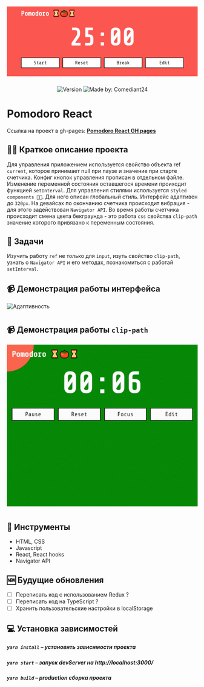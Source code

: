 <h1 align="center">
    <img alt="Pomodoro" src="./public/readme-header.jpg">
</h1>
<p align="center">
    <img alt="Version" src="https://img.shields.io/github/package-json/v/Comediant24/pomodoro-react" />
    <img alt="Made by: Comediant24" src="https://img.shields.io/badge/made%20by-Comediant24-blue" />
</p>

# Pomodoro React

Ссылка на проект в gh-pages: **[Pomodoro React GH pages](https://comediant24.github.io/pomodoro-react/)**

## ✍🏻 Краткое описание проекта

Для управления приложением используется свойство объекта ref `current`, которое принимает null при паузе и значение при старте счетчика. Конфиг кнопок управления прописан в отдельном файле. Изменение переменной состояния оставшегося времени проиходит функцией `setInterval`. Для управления стилями используется `styled components 💅🏻`. Для него описан глобальный стиль. Интерфейс адаптивен до `320px`. На девайсах по окончанию счетчика происходит вибрация - для этого задействован `Navigator API`. Во время работы счетчика происходит смена цвета бекграунда - это работа `css` свойства `clip-path` значение которого привязано к переменным состояния.

## 📖 Задачи

Изучить работу `ref` не только для `input`, изуть свойство `clip-path`, узнать о `Navigator API` и его методах, познакомиться с работай `setInterval`.

## 📹 Демонстрация работы интерфейса

![Адаптивность](./public/1_1.gif)

#

## 📹 Демонстрация работы `clip-path`

![Адаптивность](./public/2_1.gif)

#

## 🧰 Инструменты

- HTML, CSS
- Javascript
- React, React hooks
- Navigator API

## 🆕 Будущие обновления

- [ ] Переписать код с использованием Redux ?
- [ ] Переписать код на TypeScript ?
- [ ] Хранить пользовательские настройки в localStorage

## 💻 Установка зависимостей

##### `yarn install` – установить зависимости проекта

##### `yarn start` – запуск devServer на http://localhost:3000/

##### `yarn build` – production сборка проекта
